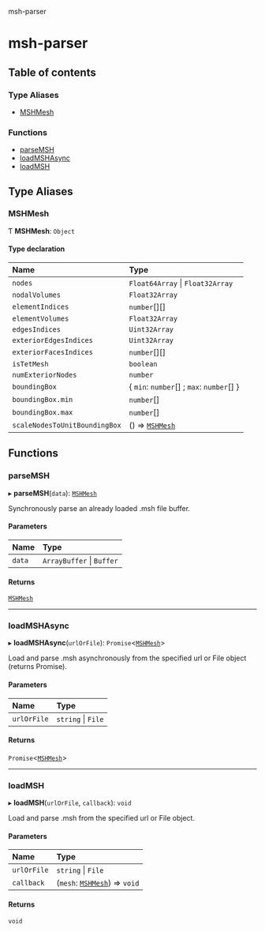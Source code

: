 msh-parser

# msh-parser

## Table of contents

### Type Aliases

- [MSHMesh](README.md#mshmesh)

### Functions

- [parseMSH](README.md#parsemsh)
- [loadMSHAsync](README.md#loadmshasync)
- [loadMSH](README.md#loadmsh)

## Type Aliases

### MSHMesh

Ƭ **MSHMesh**: `Object`

#### Type declaration

| Name | Type |
| :------ | :------ |
| `nodes` | `Float64Array` \| `Float32Array` |
| `nodalVolumes` | `Float32Array` |
| `elementIndices` | `number`[][] |
| `elementVolumes` | `Float32Array` |
| `edgesIndices` | `Uint32Array` |
| `exteriorEdgesIndices` | `Uint32Array` |
| `exteriorFacesIndices` | `number`[][] |
| `isTetMesh` | `boolean` |
| `numExteriorNodes` | `number` |
| `boundingBox` | { `min`: `number`[] ; `max`: `number`[]  } |
| `boundingBox.min` | `number`[] |
| `boundingBox.max` | `number`[] |
| `scaleNodesToUnitBoundingBox` | () => [`MSHMesh`](README.md#mshmesh) |

## Functions

### parseMSH

▸ **parseMSH**(`data`): [`MSHMesh`](README.md#mshmesh)

Synchronously parse an already loaded .msh file buffer.

#### Parameters

| Name | Type |
| :------ | :------ |
| `data` | `ArrayBuffer` \| `Buffer` |

#### Returns

[`MSHMesh`](README.md#mshmesh)

___

### loadMSHAsync

▸ **loadMSHAsync**(`urlOrFile`): `Promise`<[`MSHMesh`](README.md#mshmesh)\>

Load and parse .msh asynchronously from the specified url or File object (returns Promise).

#### Parameters

| Name | Type |
| :------ | :------ |
| `urlOrFile` | `string` \| `File` |

#### Returns

`Promise`<[`MSHMesh`](README.md#mshmesh)\>

___

### loadMSH

▸ **loadMSH**(`urlOrFile`, `callback`): `void`

Load and parse .msh from the specified url or File object.

#### Parameters

| Name | Type |
| :------ | :------ |
| `urlOrFile` | `string` \| `File` |
| `callback` | (`mesh`: [`MSHMesh`](README.md#mshmesh)) => `void` |

#### Returns

`void`
